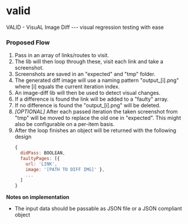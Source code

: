 # valid
VALID - VisuAL Image Diff --- visual regression testing with ease

### Proposed Flow
1. Pass in an array of links/routes to visit.
2. The lib will then loop through these, visit each link and take a screenshot.
3. Screenshots are saved in an "expected" and "tmp" folder.
4. The generated diff image will use a naming pattern "output_[i].png" where [i] equals the current iteration index.
5. An image-diff lib will then be used to detect visual changes.
6. If a difference is found the link will be added to a "faulty" array.
7. If no difference is found the "output_[i].png" will be deleted.
8. *[OPTIONAL]* After each passed iteration the taken screenshot from "tmp" will be moved to replace the old one in "expected". This might also be configurable on a per-item basis.
9. After the loop finishes an object will be returned with the following design
   ```js
   {
     didPass: BOOLEAN,
     faultyPages: [{
       url: 'LINK',
       image: '[PATH TO DIFF IMG]' },
       ...
     ]
   }
   ```

**Notes on implementation**
* The input data should be passable as JSON file or a JSON compliant object
